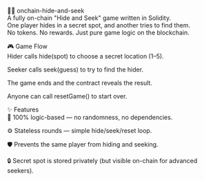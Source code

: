 🕵️‍♀️ onchain-hide-and-seek           
A fully on-chain "Hide and Seek" game written in Solidity.         
One player hides in a secret spot, and another tries to find them.      
No tokens. No rewards. Just pure game logic on the blockchain.          
          
🎮 Game Flow        
Hider calls hide(spot) to choose a secret location (1–5).      
           
Seeker calls seek(guess) to try to find the hider.   
       
The game ends and the contract reveals the result.       
       
Anyone can call resetGame() to start over.    
          
✨ Features   
🧠 100% logic-based — no randomness, no dependencies.    
      
⚙️ Stateless rounds — simple hide/seek/reset loop.    
     
🛡️ Prevents the same player from hiding and seeking.    
        
🔒 Secret spot is stored privately (but visible on-chain for advanced seekers).   
 
